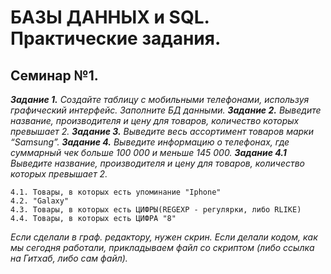 # БАЗЫ ДАННЫХ и SQL. Практические задания.
## Семинар №1.
***Задание 1.*** *Создайте таблицу с мобильными телефонами, используя графический интерфейс. Заполните БД данными.*
***Задание 2.*** *Выведите название, производителя и цену для товаров, количество которых превышает 2.*
***Задание 3.*** *Выведите весь ассортимент товаров марки “Samsung”.*
***Задание 4.*** *Выведите информацию о телефонах, где суммарный чек больше 100 000 и меньше 145 000.*
***Задание 4.1*** *Выведите название, производителя и цену для товаров, количество которых превышает 2.*<br>
```
4.1. Товары, в которых есть упоминание "Iphone"
4.2. "Galaxy"
4.3. Товары, в которых есть ЦИФРЫ(REGEXP - регулярки, либо RLIKE)
4.4. Товары, в которых есть ЦИФРА "8"
``` 

*Если сделали в граф. редактору, нужен скрин. Если делали кодом, как мы сегодня работали, прикладываем файл со скриптом (либо ссылка на Гитхаб, либо сам файл).*